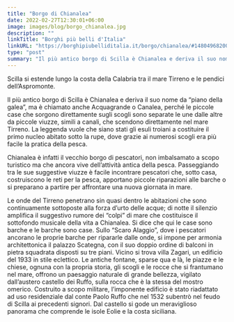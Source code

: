```yaml
---
title: "Borgo di Chianalea"
date: 2022-02-27T12:30:01+06:00
image: images/blog/borgo_chianalea.jpg
description: ""
linkTitle: "Borghi più belli d'Italia"
linkURL: "https://borghipiubelliditalia.it/borgo/chianalea/#1480496820077-2b27c1ff-e93b"
type: "post"
summary: "Il più antico borgo di Scilla è Chianalea e deriva il suo nome da “piano della galea”"
---
```


Scilla si estende lungo la costa della Calabria tra il mare Tirreno e le pendici dell’Aspromonte. 

Il più antico borgo di Scilla è Chianalea e deriva il suo nome da “piano della galea”, ma è chiamato anche Acquagrande o Canalea, perché le piccole case che sorgono direttamente sugli scogli sono separate le une dalle altre da piccole viuzze, simili a canali, che scendono direttamente nel mare Tirreno. La leggenda vuole che siano stati gli esuli troiani a costituire il primo nucleo abitato sotto la rupe, dove grazie ai numerosi scogli era più facile la pratica della pesca. 

Chianalea è infatti il vecchio borgo di pescatori, non imbalsamato a scopo turistico ma che ancora vive dell’attività antica della pesca. Passeggiando tra le sue suggestive viuzze è facile incontrare pescatori che, sotto casa, costruiscono le reti per la pesca, apportano piccole riparazioni alle barche o si preparano a partire per affrontare una nuova giornata in mare.

Le onde del Tirreno penetrano sin quasi dentro le abitazioni che sono continuamente sottoposte alla forza d’urto delle acque; di notte il silenzio amplifica il suggestivo rumore dei “colpi” di mare che costituisce il sottofondo musicale della vita a Chianalea. Si dice che qui le case sono barche e le barche sono case. Sullo “Scaro Alaggio”, dove i pescatori ancorano le proprie barche per ripararle dalle onde, si impone per armonia architettonica il palazzo Scategna, con il suo doppio ordine di balconi in pietra squadrata disposti su tre piani. Vicino si trova villa Zagari, un edificio del 1933 in stile eclettico. Le antiche fontane, sparse qua e là, le piazze e le chiese, ognuna con la propria storia, gli scogli e le rocce che si frantumano nel mare, offrono un paesaggio naturale di grande bellezza, vigilato dall’austero castello dei Ruffo, sulla rocca che è la stessa del mostro omerico. Costruito a scopo militare, l’imponente edificio è stato riadattato ad uso residenziale dal conte Paolo Ruffo che nel 1532 subentrò nel feudo di Scilla ai precedenti signori. Dal castello si gode un meraviglioso panorama che comprende le isole Eolie e la costa siciliana.
